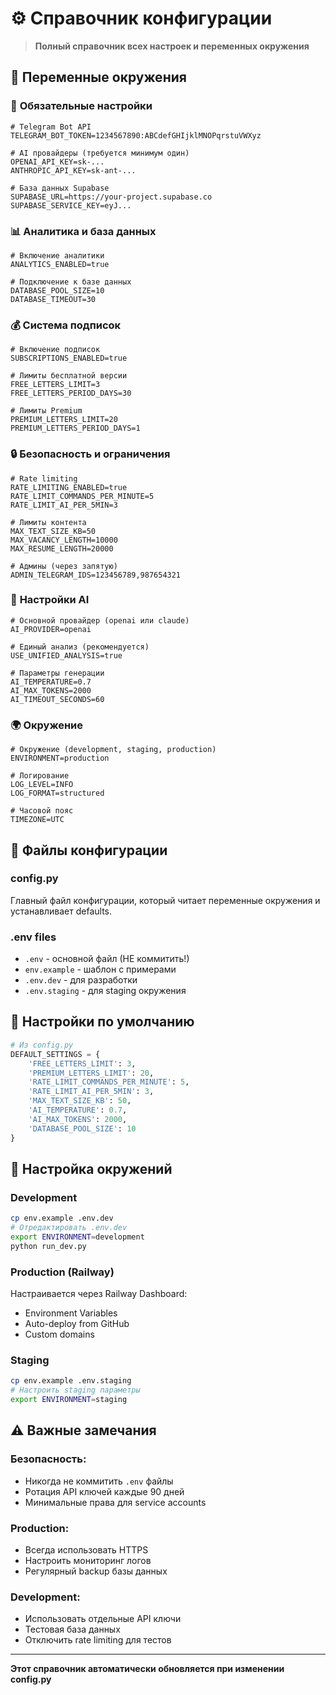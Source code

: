 # ⚙️ Справочник конфигурации

> **Полный справочник всех настроек и переменных окружения**

## 🔧 Переменные окружения

### 🔑 **Обязательные настройки**

```env
# Telegram Bot API
TELEGRAM_BOT_TOKEN=1234567890:ABCdefGHIjklMNOPqrstuVWXyz

# AI провайдеры (требуется минимум один)
OPENAI_API_KEY=sk-...
ANTHROPIC_API_KEY=sk-ant-...

# База данных Supabase
SUPABASE_URL=https://your-project.supabase.co
SUPABASE_SERVICE_KEY=eyJ...
```

### 📊 **Аналитика и база данных**

```env
# Включение аналитики
ANALYTICS_ENABLED=true

# Подключение к базе данных
DATABASE_POOL_SIZE=10
DATABASE_TIMEOUT=30
```

### 💰 **Система подписок**

```env
# Включение подписок
SUBSCRIPTIONS_ENABLED=true

# Лимиты бесплатной версии
FREE_LETTERS_LIMIT=3
FREE_LETTERS_PERIOD_DAYS=30

# Лимиты Premium
PREMIUM_LETTERS_LIMIT=20
PREMIUM_LETTERS_PERIOD_DAYS=1
```

### 🔒 **Безопасность и ограничения**

```env
# Rate limiting
RATE_LIMITING_ENABLED=true
RATE_LIMIT_COMMANDS_PER_MINUTE=5
RATE_LIMIT_AI_PER_5MIN=3

# Лимиты контента
MAX_TEXT_SIZE_KB=50
MAX_VACANCY_LENGTH=10000
MAX_RESUME_LENGTH=20000

# Админы (через запятую)
ADMIN_TELEGRAM_IDS=123456789,987654321
```

### 🤖 **Настройки AI**

```env
# Основной провайдер (openai или claude)
AI_PROVIDER=openai

# Единый анализ (рекомендуется)
USE_UNIFIED_ANALYSIS=true

# Параметры генерации
AI_TEMPERATURE=0.7
AI_MAX_TOKENS=2000
AI_TIMEOUT_SECONDS=60
```

### 🌍 **Окружение**

```env
# Окружение (development, staging, production)
ENVIRONMENT=production

# Логирование
LOG_LEVEL=INFO
LOG_FORMAT=structured

# Часовой пояс
TIMEZONE=UTC
```

## 📁 Файлы конфигурации

### **config.py**
Главный файл конфигурации, который читает переменные окружения и устанавливает defaults.

### **.env files**
- `.env` - основной файл (НЕ коммитить!)
- `env.example` - шаблон с примерами
- `.env.dev` - для разработки
- `.env.staging` - для staging окружения

## 🔧 Настройки по умолчанию

```python
# Из config.py
DEFAULT_SETTINGS = {
    'FREE_LETTERS_LIMIT': 3,
    'PREMIUM_LETTERS_LIMIT': 20,
    'RATE_LIMIT_COMMANDS_PER_MINUTE': 5,
    'RATE_LIMIT_AI_PER_5MIN': 3,
    'MAX_TEXT_SIZE_KB': 50,
    'AI_TEMPERATURE': 0.7,
    'AI_MAX_TOKENS': 2000,
    'DATABASE_POOL_SIZE': 10
}
```

## 🚀 Настройка окружений

### **Development**
```bash
cp env.example .env.dev
# Отредактировать .env.dev
export ENVIRONMENT=development
python run_dev.py
```

### **Production (Railway)**
Настраивается через Railway Dashboard:
- Environment Variables
- Auto-deploy from GitHub
- Custom domains

### **Staging**
```bash
cp env.example .env.staging
# Настроить staging параметры
export ENVIRONMENT=staging
```

## ⚠️ Важные замечания

### **Безопасность:**
- Никогда не коммитить `.env` файлы
- Ротация API ключей каждые 90 дней
- Минимальные права для service accounts

### **Production:**
- Всегда использовать HTTPS
- Настроить мониторинг логов
- Регулярный backup базы данных

### **Development:**
- Использовать отдельные API ключи
- Тестовая база данных
- Отключить rate limiting для тестов

---

**Этот справочник автоматически обновляется при изменении config.py** 